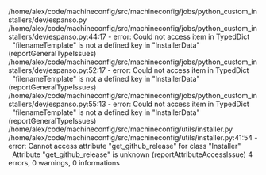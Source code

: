 /home/alex/code/machineconfig/src/machineconfig/jobs/python_custom_installers/dev/espanso.py
  /home/alex/code/machineconfig/src/machineconfig/jobs/python_custom_installers/dev/espanso.py:44:17 - error: Could not access item in TypedDict
    "filenameTemplate" is not a defined key in "InstallerData" (reportGeneralTypeIssues)
  /home/alex/code/machineconfig/src/machineconfig/jobs/python_custom_installers/dev/espanso.py:52:17 - error: Could not access item in TypedDict
    "filenameTemplate" is not a defined key in "InstallerData" (reportGeneralTypeIssues)
  /home/alex/code/machineconfig/src/machineconfig/jobs/python_custom_installers/dev/espanso.py:55:13 - error: Could not access item in TypedDict
    "filenameTemplate" is not a defined key in "InstallerData" (reportGeneralTypeIssues)
/home/alex/code/machineconfig/src/machineconfig/utils/installer.py
  /home/alex/code/machineconfig/src/machineconfig/utils/installer.py:41:54 - error: Cannot access attribute "get_github_release" for class "Installer"
    Attribute "get_github_release" is unknown (reportAttributeAccessIssue)
4 errors, 0 warnings, 0 informations
